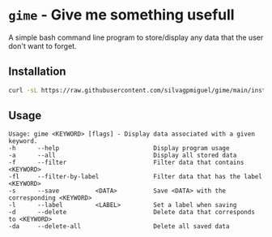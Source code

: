 # `gime` - Give me something usefull

A simple bash command line program to store/display any data that the user don't want to forget.

## Installation
```bash
curl -sL https://raw.githubusercontent.com/silvagpmiguel/gime/main/install.sh | sudo bash
```

## Usage
```
Usage: gime <KEYWORD> [flags] - Display data associated with a given keyword.
-h      --help                          Display program usage
-a      --all                           Display all stored data
-f      --filter                        Filter data that contains <KEYWORD>
-fl     --filter-by-label               Filter data that has the label <KEYWORD>
-s      --save          <DATA>          Save <DATA> with the corresponding <KEYWORD>
-l      --label         <LABEL>         Set a label when saving
-d      --delete                        Delete data that corresponds to <KEYWORD>
-da     --delete-all                    Delete all saved data
```